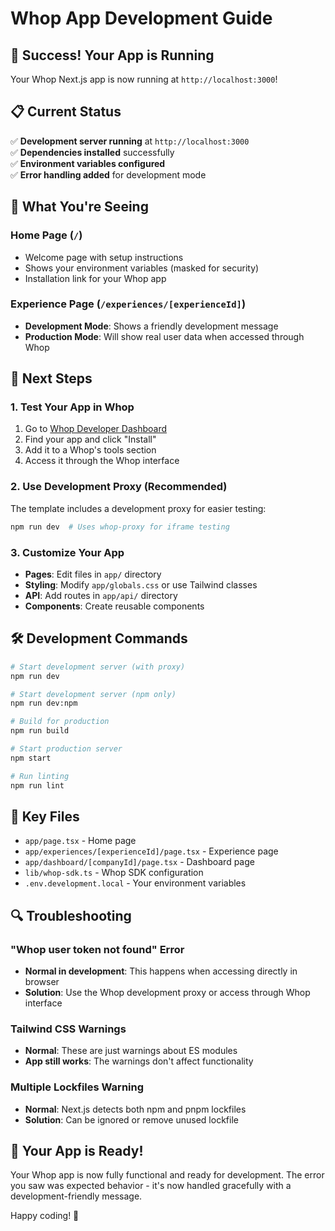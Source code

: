# Whop App Development Guide

## 🎉 Success! Your App is Running

Your Whop Next.js app is now running at `http://localhost:3000`!

## 📋 Current Status

✅ **Development server running** at `http://localhost:3000`  
✅ **Dependencies installed** successfully  
✅ **Environment variables configured**  
✅ **Error handling added** for development mode  

## 🔧 What You're Seeing

### Home Page (`/`)
- Welcome page with setup instructions
- Shows your environment variables (masked for security)
- Installation link for your Whop app

### Experience Page (`/experiences/[experienceId]`)
- **Development Mode**: Shows a friendly development message
- **Production Mode**: Will show real user data when accessed through Whop

## 🚀 Next Steps

### 1. Test Your App in Whop
1. Go to [Whop Developer Dashboard](https://whop.com/dashboard/developer/)
2. Find your app and click "Install"
3. Add it to a Whop's tools section
4. Access it through the Whop interface

### 2. Use Development Proxy (Recommended)
The template includes a development proxy for easier testing:
```bash
npm run dev  # Uses whop-proxy for iframe testing
```

### 3. Customize Your App
- **Pages**: Edit files in `app/` directory
- **Styling**: Modify `app/globals.css` or use Tailwind classes
- **API**: Add routes in `app/api/` directory
- **Components**: Create reusable components

## 🛠️ Development Commands

```bash
# Start development server (with proxy)
npm run dev

# Start development server (npm only)
npm run dev:npm

# Build for production
npm run build

# Start production server
npm start

# Run linting
npm run lint
```

## 📁 Key Files

- `app/page.tsx` - Home page
- `app/experiences/[experienceId]/page.tsx` - Experience page
- `app/dashboard/[companyId]/page.tsx` - Dashboard page
- `lib/whop-sdk.ts` - Whop SDK configuration
- `.env.development.local` - Your environment variables

## 🔍 Troubleshooting

### "Whop user token not found" Error
- **Normal in development**: This happens when accessing directly in browser
- **Solution**: Use the Whop development proxy or access through Whop interface

### Tailwind CSS Warnings
- **Normal**: These are just warnings about ES modules
- **App still works**: The warnings don't affect functionality

### Multiple Lockfiles Warning
- **Normal**: Next.js detects both npm and pnpm lockfiles
- **Solution**: Can be ignored or remove unused lockfile

## 🎯 Your App is Ready!

Your Whop app is now fully functional and ready for development. The error you saw was expected behavior - it's now handled gracefully with a development-friendly message.

Happy coding! 🚀
